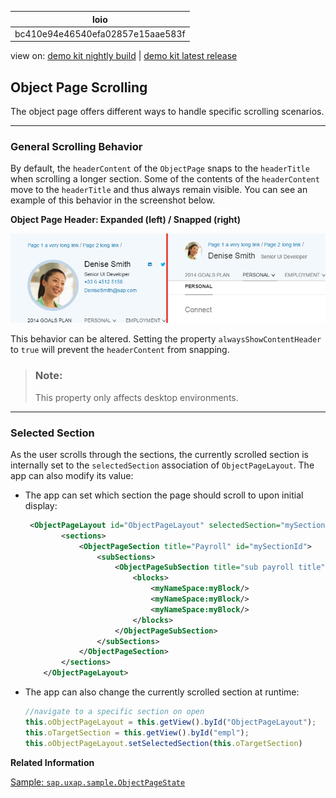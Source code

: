 <!-- loiobc410e94e46540efa02857e15aae583f -->

| loio |
| -----|
| bc410e94e46540efa02857e15aae583f |

<div id="loio">

view on: [demo kit nightly build](https://sdk.openui5.org/nightly/#/topic/bc410e94e46540efa02857e15aae583f) | [demo kit latest release](https://sdk.openui5.org/topic/bc410e94e46540efa02857e15aae583f)</div>

## Object Page Scrolling

The object page offers different ways to handle specific scrolling scenarios.

***

### General Scrolling Behavior

By default, the `headerContent` of the `ObjectPage` snaps to the `headerTitle` when scrolling a longer section. Some of the contents of the `headerContent` move to the `headerTitle` and thus always remain visible. You can see an example of this behavior in the screenshot below.

   
  
**Object Page Header: Expanded \(left\) / Snapped \(right\)**

 ![](images/loio1106798cda9a4eda858c4322b933579d_HiRes.png "Object Page Header: Expanded (left) / Snapped (right)") 

This behavior can be altered. Setting the property `alwaysShowContentHeader` to `true` will prevent the `headerContent` from snapping.

> ### Note:  
> This property only affects desktop environments.

***

### Selected Section

As the user scrolls through the sections, the currently scrolled section is internally set to the `selectedSection` association of `ObjectPageLayout`. The app can also modify its value:

-   The app can set which section the page should scroll to upon initial display:

    ```xml
     <ObjectPageLayout id="ObjectPageLayout" selectedSection="mySectionId">
            <sections>
                <ObjectPageSection title="Payroll" id="mySectionId">
                    <subSections>
                        <ObjectPageSubSection title="sub payroll title">
                            <blocks>
                                <myNameSpace:myBlock/>
                                <myNameSpace:myBlock/>
                                <myNameSpace:myBlock/>
                            </blocks>
                        </ObjectPageSubSection>
                    </subSections>
                </ObjectPageSection>
            </sections>
        </ObjectPageLayout>
    ```

-   The app can also change the currently scrolled section at runtime:

    ```js
    //navigate to a specific section on open
    this.oObjectPageLayout = this.getView().byId("ObjectPageLayout");
    this.oTargetSection = this.getView().byId("empl");
    this.oObjectPageLayout.setSelectedSection(this.oTargetSection)
    ```


**Related Information**  


[Sample: `sap.uxap.sample.ObjectPageState`](https://sdk.openui5.org/entity/sap.uxap.ObjectPageLayout/sample/sap.uxap.sample.ObjectPageState)

